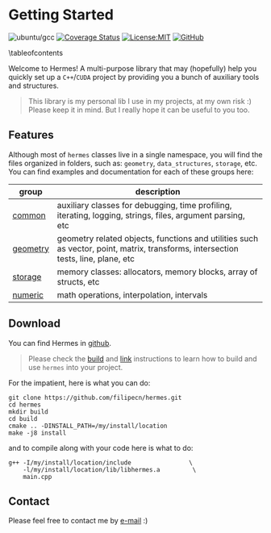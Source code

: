 # Getting Started

![ubuntu/gcc](https://github.com/filipecn/hermes/actions/workflows/gcc_compiler.yml/badge.svg)
[![Coverage Status](https://coveralls.io/repos/github/filipecn/hermes/badge.svg?branch=main)](https://coveralls.io/github/filipecn/hermes?branch=main)
[![License:MIT](https://img.shields.io/badge/License-MIT-yellow.svg)](https://opensource.org/licenses/MIT)
[![GitHub](https://badgen.net/badge/icon/github?icon=github&label)](https://github.com/filipecn/hermes)

\tableofcontents

Welcome to Hermes! A multi-purpose library that may (hopefully) help you quickly set up a 
`C++`/`CUDA` project by providing you a bunch of auxiliary tools and structures. 

> This library is my personal lib I use in my projects, at my own risk :) Please keep it in mind. But
> I really hope it can be useful to you too.

## Features
Although most of `hermes` classes live in a single namespace, you will find the files organized 
in folders, such as: `geometry`, `data_structures`, `storage`, etc. You can find examples and
documentation for each of these groups here:

| group | description |
|--------------|--------|
| [common](3_common.md) | auxiliary classes for debugging, time profiling, iterating, logging, strings, files, argument parsing, etc  |
| [geometry](4_geometry.md) | geometry related objects, functions and utilities such as vector, point, matrix, transforms, intersection tests, line, plane, etc   |
| [storage](5_storage.md) | memory classes: allocators, memory blocks, array of structs, etc  |
| [numeric](6_numeric.md) | math operations, interpolation, intervals   |

## Download 

You can find Hermes in [github](https://github.com/filipecn/hermes).

> Please check the [build](1_build_and_install.md) and [link](2_linking.md) instructions to learn
how to build and use `hermes` into your project.

For the impatient, here is what you can do:
```shell
git clone https://github.com/filipecn/hermes.git
cd hermes
mkdir build
cd build
cmake .. -DINSTALL_PATH=/my/install/location
make -j8 install
```
and to compile along with your code here is what to do:
```shell
g++ -I/my/install/location/include                \
    -l/my/install/location/lib/libhermes.a         \
    main.cpp  
```

## Contact

Please feel free to contact me by [e-mail](mailto:filipedecn@gmail.com) :)
